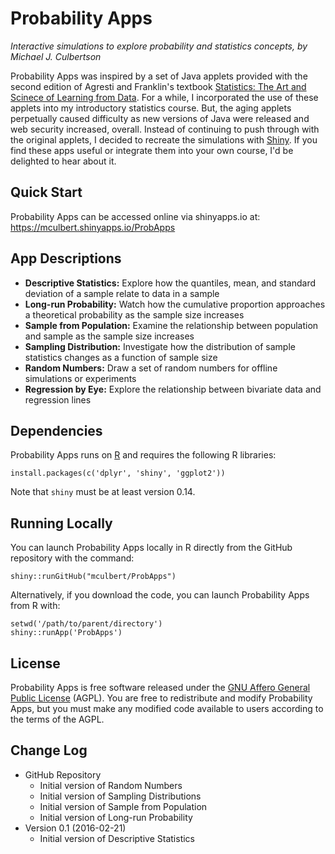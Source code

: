 # Probability Apps

*Interactive simulations to explore probability and statistics concepts, by Michael J. Culbertson*

Probability Apps was inspired by a set of Java applets provided with the second edition of Agresti and Franklin's textbook [Statistics: The Art and Scinece of Learning from Data](https://www.goodreads.com/book/show/2398581.Statistics). For a while, I incorporated the use of these applets into my introductory statistics course. But, the aging applets perpetually caused difficulty as new versions of Java were released and web security increased, overall. Instead of continuing to push through with the original applets, I decided to recreate the simulations with [Shiny](http://shiny.rstudio.com). If you find these apps useful or integrate them into your own course, I'd be delighted to hear about it.

## Quick Start

Probability Apps can be accessed online via shinyapps.io at: https://mculbert.shinyapps.io/ProbApps

## App Descriptions

* **Descriptive Statistics:** Explore how the quantiles, mean, and standard deviation of a sample relate to data in a sample
* **Long-run Probability:** Watch how the cumulative proportion approaches a theoretical probability as the sample size increases
* **Sample from Population:** Examine the relationship between population and sample as the sample size increases
* **Sampling Distribution:** Investigate how the distribution of sample statistics changes as a function of sample size
* **Random Numbers:** Draw a set of random numbers for offline simulations or experiments
* **Regression by Eye:** Explore the relationship between bivariate data and regression lines

## Dependencies

Probability Apps runs on [R](https://www.r-project.org) and requires the following R libraries:
```
install.packages(c('dplyr', 'shiny', 'ggplot2'))
```
Note that `shiny` must be at least version 0.14.

## Running Locally

You can launch Probability Apps locally in R directly from the GitHub repository with the command:
```
shiny::runGitHub("mculbert/ProbApps")
```

Alternatively, if you download the code, you can launch Probability Apps from R with:
```
setwd('/path/to/parent/directory')
shiny::runApp('ProbApps')
```

## License

Probability Apps is free software released under the [GNU Affero General Public License](http://www.gnu.org/licenses/agpl.html) (AGPL). You are free to redistribute and modify Probability Apps, but you must make any modified code available to users according to the terms of the AGPL.

## Change Log

* GitHub Repository
  * Initial version of Random Numbers
  * Initial version of Sampling Distributions
  * Initial version of Sample from Population
  * Initial version of Long-run Probability
* Version 0.1 (2016-02-21)
  * Initial version of Descriptive Statistics
